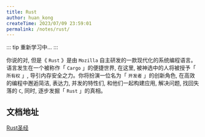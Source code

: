 ```yaml
---
title: Rust
author: huan_kong
createTime: 2023/07/09 23:59:01
permalink: /notes/rust/
---
```


::: tip
重新学习中...
:::

你说的对, 但是《 `Rust` 》是由 `Mozilla` 自主研发的一款现代化的系统编程语言。语言发生在一个被称作「 `Cargo` 」的便捷世界, 在这里, 被神选中的人将被授予「 `所有权` 」, 导引内存安全之力。你将扮演一位名为「 `开发者` 」的创新角色, 在高效的编程中邂逅简洁, 表达力, 并发的特性们, 和他们一起构建应用, 解决问题, 找回失落的 `C`, 同时, 逐步发掘「 `Rust` 」的真相。​

## 文档地址

[Rust圣经](https://course.rs/)

